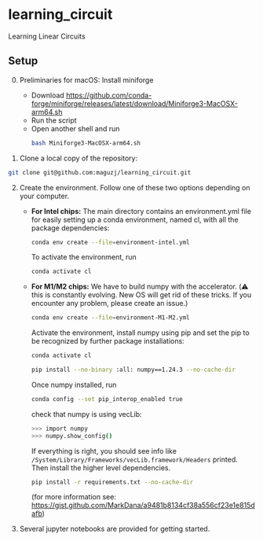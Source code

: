 # learning_circuit
Learning Linear Circuits

## Setup

0. Preliminaries for macOS: Install miniforge
   - Download https://github.com/conda-forge/miniforge/releases/latest/download/Miniforge3-MacOSX-arm64.sh
   - Run the script
   - Open another shell and run
     ```bash
     bash Miniforge3-MacOSX-arm64.sh
     ```

1. Clone a local copy of the repository:

```bash
git clone git@github.com:maguzj/learning_circuit.git
```

2. Create the environment. Follow one of these two options depending on your computer.
   - **For Intel chips:** The main directory contains an environment.yml file for easily setting up a conda environment, named cl, with all the package dependencies:
     ```bash
     conda env create --file=environment-intel.yml
     ```
     To activate the environment, run
     ```bash
     conda activate cl
     ```
   - **For M1/M2 chips:** We have to build numpy with the accelerator. (:warning: this is constantly evolving. New OS will get rid of these tricks. If you encounter any problem, please create an issue.)
     ```bash
     conda env create --file=environment-M1-M2.yml
     ```
     Activate the environment, install numpy using pip and set the pip to be recognized by further package installations:
     ```bash
     conda activate cl
     ```
     ```bash
     pip install --no-binary :all: numpy==1.24.3 --no-cache-dir
     ```
     Once numpy installed, run
     ```bash
     conda config --set pip_interop_enabled true
     ```

     check that numpy is using vecLib:
     ```bash
     >>> import numpy
     >>> numpy.show_config()
     ```
     If everything is right, you should see info like ```/System/Library/Frameworks/vecLib.framework/Headers``` printed.
     Then install the higher level dependencies.
     ```bash
     pip install -r requirements.txt --no-cache-dir
     ```

     (for more information see: https://gist.github.com/MarkDana/a9481b8134cf38a556cf23e1e815dafb)


3. Several jupyter notebooks are provided for getting started.